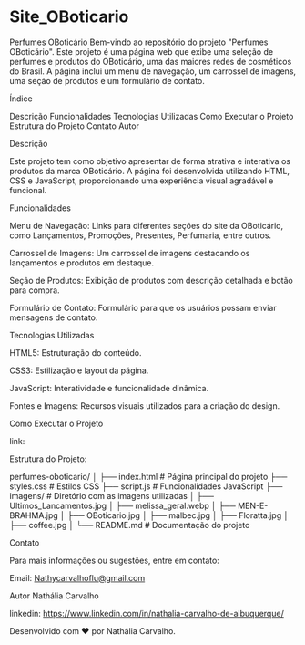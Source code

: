 # Site_OBoticario

Perfumes OBoticário
Bem-vindo ao repositório do projeto "Perfumes OBoticário". Este projeto é uma página web que exibe uma seleção de perfumes e produtos do OBoticário, uma das maiores redes de cosméticos do Brasil. A página inclui um menu de navegação, um carrossel de imagens, uma seção de produtos e um formulário de contato.

Índice

Descrição
Funcionalidades
Tecnologias Utilizadas
Como Executar o Projeto
Estrutura do Projeto
Contato
Autor

Descrição

Este projeto tem como objetivo apresentar de forma atrativa e interativa os produtos da marca OBoticário. A página foi desenvolvida utilizando HTML, CSS e JavaScript, proporcionando uma experiência visual agradável e funcional.

Funcionalidades

Menu de Navegação: Links para diferentes seções do site da OBoticário, como Lançamentos, Promoções, Presentes, Perfumaria, entre outros.

Carrossel de Imagens: Um carrossel de imagens destacando os lançamentos e produtos em destaque.

Seção de Produtos: Exibição de produtos com descrição detalhada e botão para compra.

Formulário de Contato: Formulário para que os usuários possam enviar mensagens de contato.

Tecnologias Utilizadas

HTML5: Estruturação do conteúdo.

CSS3: Estilização e layout da página.

JavaScript: Interatividade e funcionalidade dinâmica.

Fontes e Imagens: Recursos visuais utilizados para a criação do design.

Como Executar o Projeto

link:

Estrutura do Projeto:

perfumes-oboticario/
│
├── index.html        # Página principal do projeto
├── styles.css        # Estilos CSS
├── script.js         # Funcionalidades JavaScript
├── imagens/          # Diretório com as imagens utilizadas
│   ├── Ultimos_Lancamentos.jpg
│   ├── melissa_geral.webp
│   ├── MEN-E-BRAHMA.jpg
│   ├── OBoticario.jpg
│   ├── malbec.jpg
│   ├── Floratta.jpg
│   ├── coffee.jpg
│
└── README.md         # Documentação do projeto

Contato

Para mais informações ou sugestões, entre em contato:

Email: 
Nathycarvalhoflu@gmail.com

Autor
Nathália Carvalho

linkedin:
https://www.linkedin.com/in/nathalia-carvalho-de-albuquerque/


Desenvolvido com ❤️ por Nathália Carvalho.

